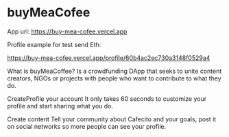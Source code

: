 # buyMeaCofee


App url:
https://buy-mea-cofee.vercel.app


Profile example for test send Eth:

https://buy-mea-cofee.vercel.app/profile/60b4ac2ec730a3148f0529a4


What is buyMeaCoffee? Is a crowdfunding DApp that seeks to unite content creators, NGOs or projects with people who want to contribute to what they do.

CreateProfile your account It only takes 60 seconds to customize your profile and start sharing what you do.

Create content Tell your community about Cafecito and your goals, post it on social networks so more people can see your profile.